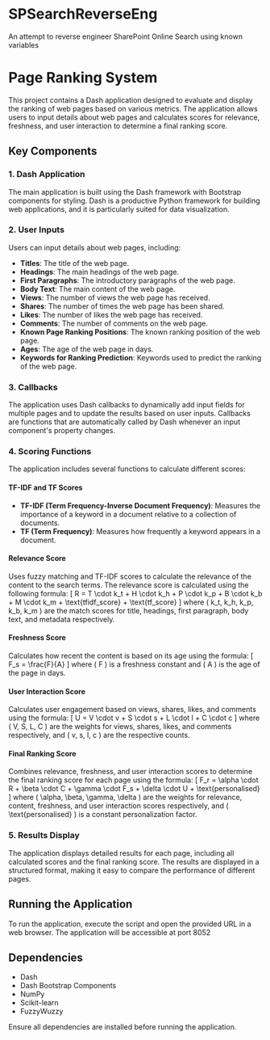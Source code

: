# SPSearchReverseEng
An attempt to reverse engineer SharePoint Online Search using known variables 
# Page Ranking System

This project contains a Dash application designed to evaluate and display the ranking of web pages based on various metrics. The application allows users to input details about web pages and calculates scores for relevance, freshness, and user interaction to determine a final ranking score.

## Key Components

### 1. Dash Application
The main application is built using the Dash framework with Bootstrap components for styling. Dash is a productive Python framework for building web applications, and it is particularly suited for data visualization.

### 2. User Inputs
Users can input details about web pages, including:
- **Titles**: The title of the web page.
- **Headings**: The main headings of the web page.
- **First Paragraphs**: The introductory paragraphs of the web page.
- **Body Text**: The main content of the web page.
- **Views**: The number of views the web page has received.
- **Shares**: The number of times the web page has been shared.
- **Likes**: The number of likes the web page has received.
- **Comments**: The number of comments on the web page.
- **Known Page Ranking Positions**: The known ranking position of the web page.
- **Ages**: The age of the web page in days.
- **Keywords for Ranking Prediction**: Keywords used to predict the ranking of the web page.

### 3. Callbacks
The application uses Dash callbacks to dynamically add input fields for multiple pages and to update the results based on user inputs. Callbacks are functions that are automatically called by Dash whenever an input component's property changes.

### 4. Scoring Functions
The application includes several functions to calculate different scores:

#### TF-IDF and TF Scores
- **TF-IDF (Term Frequency-Inverse Document Frequency)**: Measures the importance of a keyword in a document relative to a collection of documents.
- **TF (Term Frequency)**: Measures how frequently a keyword appears in a document.

#### Relevance Score
Uses fuzzy matching and TF-IDF scores to calculate the relevance of the content to the search terms. The relevance score is calculated using the following formula:
\[ R = T \cdot k_t + H \cdot k_h + P \cdot k_p + B \cdot k_b + M \cdot k_m + \text{tfidf\_score} + \text{tf\_score} \]
where \( k_t, k_h, k_p, k_b, k_m \) are the match scores for title, headings, first paragraph, body text, and metadata respectively.

#### Freshness Score
Calculates how recent the content is based on its age using the formula:
\[ F_s = \frac{F}{A} \]
where \( F \) is a freshness constant and \( A \) is the age of the page in days.

#### User Interaction Score
Calculates user engagement based on views, shares, likes, and comments using the formula:
\[ U = V \cdot v + S \cdot s + L \cdot l + C \cdot c \]
where \( V, S, L, C \) are the weights for views, shares, likes, and comments respectively, and \( v, s, l, c \) are the respective counts.

#### Final Ranking Score
Combines relevance, freshness, and user interaction scores to determine the final ranking score for each page using the formula:
\[ F_r = \alpha \cdot R + \beta \cdot C + \gamma \cdot F_s + \delta \cdot U + \text{personalised} \]
where \( \alpha, \beta, \gamma, \delta \) are the weights for relevance, content, freshness, and user interaction scores respectively, and \( \text{personalised} \) is a constant personalization factor.

### 5. Results Display
The application displays detailed results for each page, including all calculated scores and the final ranking score. The results are displayed in a structured format, making it easy to compare the performance of different pages.

## Running the Application
To run the application, execute the script and open the provided URL in a web browser. The application will be accessible at  port 8052

## Dependencies
- Dash
- Dash Bootstrap Components
- NumPy
- Scikit-learn
- FuzzyWuzzy


Ensure all dependencies are installed before running the application.

